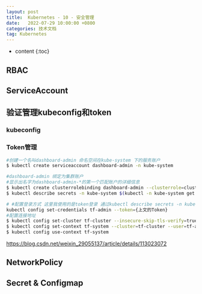 ```yaml
---
layout: post
title:  Kubernetes - 10 - 安全管理
date:   2022-07-29 10:00:00 +0800
categories: 技术文档
tag: Kubernetes
---
```


* content
{:toc}


## RBAC

## ServiceAccount

## 验证管理kubeconfig和token

### kubeconfig

### Token管理
```bash
#创建一个名叫dashboard-admin 命名空间在kube-system 下的服务账户
$ kubectl create serviceaccount dashboard-admin -n kube-system 

#dashboard-admin 绑定为集群账户
#显示出名字为dashboard-admin-*的第一个匹配账户的详细信息
$ kubectl create clusterrolebinding dashboard-admin --clusterrole=cluster-admin --serviceaccount=kube-system:dashboard-admin 
$ kubectl describe secrets -n kube-system $(kubectl -n kube-system get secret | awk '/dashboard-admin/{print $1}') 

# #配置登录方式 这里我使用的是token登录 通过kubectl describe secrets -n kube-system $(kubectl -n kube-system get secret | awk '/dashboard-admin/{print $1}') 命令可以查看一条
kubectl config set-credentials tf-admin --token={上文的Token} 
#配置连接地址
$ kubectl config set-cluster tf-cluster --insecure-skip-tls-verify=true --server={集群的连接地址https://xx.xx.xx.xx:xx} 
$ kubectl config set-context tf-system --cluster=tf-cluster --user=tf-admin
$ kubectl config use-context tf-system  
```

https://blog.csdn.net/weixin_29055137/article/details/113023072

## NetworkPolicy

## Secret & Configmap
